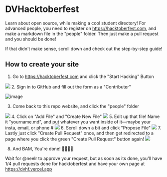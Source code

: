 # DVHacktoberfest 
Learn about open source, while making a cool student directory! For advanced people, you need to register on https://hacktoberfest.com, and make a markdown file in the "people" folder. Then just make a pull request and you should be done!

If that didn't make sense, scroll down and check out the step-by-step guide!

## How to create your site

1. Go to https://hacktoberfest.com and click the "Start Hacking" Button
<img src="https://doggo.ninja/a7wsVg.png"/>
2. Sign in to GitHub and fill out the form as a "Contributer" 

![image](https://user-images.githubusercontent.com/35831013/197941514-765060ed-80d2-4baa-aab9-7b1180fc4b4d.png)

3. Come back to this repo website, and click the "people" folder
<img src="https://doggo.ninja/QuhLOl.png"/>
4. Click on "Add File" and "Create New File"
<img src="https://doggo.ninja/FFnDlR.png"/>
5. Edit up that file! Name it "yourname.md", and put whatever you want inside of it—maybe your insta, email, or phone #
<img src="https://doggo.ninja/1tC3d9.png"/>
6. Scroll down a bit and click "Propose File"
<img src="https://doggo.ninja/UVJ7R5.png"/>
7. Lastly just click "Create Pull Request" once, and then get redirected to a page where you click the green "Create Pull Request" button again! 
<img src="https://doggo.ninja/CRyAST.png"/>

8. And BAM, You're done! 🎉🎉🎉🎉

Wait for @neelr to approve your request, but as soon as its done, you'll have 1/4 pull requests done for hacktoberfest and have your own page at https://dvhf.vercel.app
